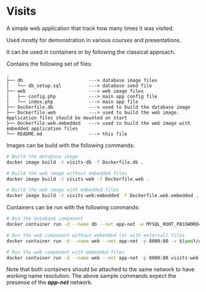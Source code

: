 # Visits

A simple web application that track how many times it was visited.

Used mostly for demonstration in various courses and presentations.

It can be used in containers or by following the classical approach.

Contains the following set of files:

```
.
├── db                        ---> database image files
|   └── db_setup.sql          ---> database seed file
├── web                       ---> web image files
|   ├── config.php            ---> main app config file
|   └── index.php             ---> main app file
├── Dockerfile.db             ---> used to build the database image
├── Dockerfile.web            ---> used to build the web image. Application files should be mounted on start
├── Dockerfile.web.embedded   ---> used to build the web image with embedded application files
└── README.md                 ---> this file
```

Images can be build with the following commands:

```bash
# Build the database image
docker image build -t visits-db -f Dockerfile.db .

# Build the web image without embedded files
docker image build -t visits-web -f Dockerfile.web .

# Build the web image with embedded files
docker image build -t visits-web:embedded -f Dockerfile.web.embedded .

```

Containers can be run with the following commands:

```bash
# Run the database component
docker container run -d --name db --net app-net -e MYSQL_ROOT_PASSWORD=<some-pass> visits-db

# Run the web component without embedded (or with external) files
docker container run -d --name web --net app-net -p 8000:80 -v $(pwd)/web:/var/www/html visits-web

# Run the web component with embedded files
docker container run -d --name web --net app-net -p 8000:80 visits-web:embedded

```

Note that both containers should be attached to the same network to have working name resolution. The above sample commands expect the presense of the ***app-net*** network.

